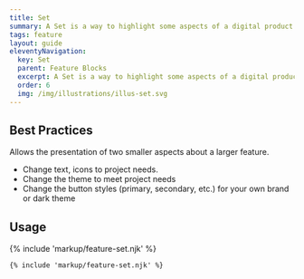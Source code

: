 ```yaml
---
title: Set
summary: A Set is a way to highlight some aspects of a digital product.
tags: feature
layout: guide
eleventyNavigation:
  key: Set
  parent: Feature Blocks
  excerpt: A Set is a way to highlight some aspects of a digital product.
  order: 6
  img: /img/illustrations/illus-set.svg
---
```


## Best Practices

Allows the presentation of two smaller aspects about a larger feature. 

- Change text, icons to project needs.
- Change the theme to meet project needs
- Change the button styles (primary, secondary, etc.) for your own brand or dark theme

## Usage

{% include 'markup/feature-set.njk' %}

```html
{% include 'markup/feature-set.njk' %}
```
